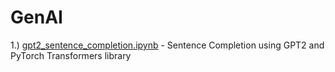 # GenAI

1.) [gpt2_sentence_completion.ipynb](https://github.com/akhilsrinath/GenAI/blob/main/gpt2_sentence_completion.ipynb) - Sentence Completion using GPT2 and PyTorch Transformers library
